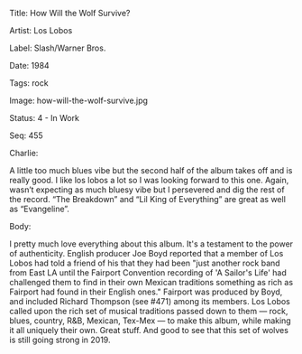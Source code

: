 Title:  How Will the Wolf Survive?

Artist: Los Lobos

Label:  Slash/Warner Bros.

Date:   1984

Tags:   rock

Image:  how-will-the-wolf-survive.jpg

Status: 4 - In Work

Seq:    455

Charlie: 

A little too much blues vibe but the second half of the album takes off and is really good. I like los lobos a lot so I was looking forward to this one. Again, wasn’t expecting as much bluesy vibe but I persevered and dig the rest of the record. “The Breakdown” and “Lil King of Everything” are great as well as “Evangeline”. 


Body: 

I pretty much love everything about this album. It's a testament to the power of authenticity. English producer Joe Boyd reported that a member of Los Lobos had told a friend of his that they had been "just another rock band from East LA until the Fairport Convention recording of 'A Sailor's Life' had challenged them to find in their own Mexican traditions something as rich as Fairport had found in their English ones." Fairport was produced by Boyd, and included Richard Thompson (see #471) among its members. Los Lobos called upon the rich set of musical traditions passed down to them — rock, blues, country, R&B, Mexican, Tex-Mex —  to make this album, while making it all uniquely their own. Great stuff. And good to see that this set of wolves is still going strong in 2019. 

